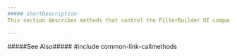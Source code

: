 ```yaml
---
##### shortDescription
This section describes methods that control the FilterBuilder UI component.

---
```

#####See Also#####
#include common-link-callmethods